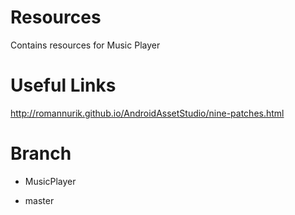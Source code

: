 # Resources
Contains resources for Music Player

# Useful Links

http://romannurik.github.io/AndroidAssetStudio/nine-patches.html


# Branch

* MusicPlayer
- master
